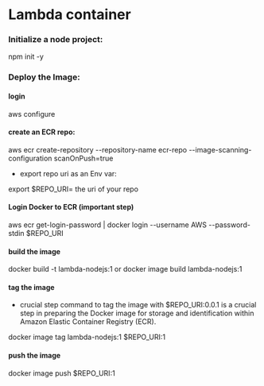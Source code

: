 # Lambda container

### Initialize a node project:
npm init -y

### Deploy the Image:

#### login
aws configure

#### create an ECR repo: 
aws ecr create-repository --repository-name ecr-repo --image-scanning-configuration scanOnPush=true

* export repo uri as an Env var:

export $REPO_URI= the uri of your repo

#### Login Docker to ECR (important step)

aws ecr get-login-password | docker login --username AWS --password-stdin $REPO_URI

#### build the image
docker build -t lambda-nodejs:1
or
docker image build lambda-nodejs:1
#### tag the image 
* crucial step
command to tag the image with $REPO_URI:0.0.1 is a crucial step in preparing the Docker image for storage and identification within Amazon Elastic Container Registry (ECR).

docker image tag lambda-nodejs:1 $REPO_URI:1
#### push the image

docker image push $REPO_URI:1
